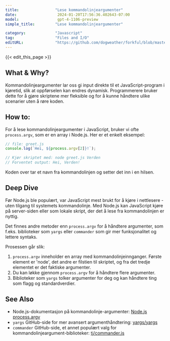 ```yaml
---
title:                "Lese kommandolinjeargumenter"
date:                  2024-01-20T17:56:36.402643-07:00
model:                 gpt-4-1106-preview
simple_title:         "Lese kommandolinjeargumenter"

category:             "Javascript"
tag:                  "Files and I/O"
editURL:              "https://github.com/dogweather/forkful/blob/master/content/no/javascript/reading-command-line-arguments.md"
---
```


{{< edit_this_page >}}

## What & Why?
Kommandolinjeargumenter lar oss gi input direkte til et JavaScript-program i kjøretid, slik at oppførselen kan endres dynamisk. Programmerere bruker dette for å gjøre skriptene mer fleksible og for å kunne håndtere ulike scenarier uten å røre koden.

## How to:
For å lese kommandolinjeargumenter i JavaScript, bruker vi ofte `process.argv`, som er en array i Node.js. Her er et enkelt eksempel:

```javascript
// file: greet.js
console.log(`Hei, ${process.argv[2]}!`);

// Kjør skriptet med: node greet.js Verden
// Forventet output: Hei, Verden!
```

Koden over tar et navn fra kommandolinjen og setter det inn i en hilsen.

## Deep Dive
Før Node.js ble populært, var JavaScript mest brukt for å kjøre i nettlesere - uten tilgang til systemets kommandolinje. Med Node.js kan JavaScript kjøre på server-siden eller som lokale skript, der det å lese fra kommandolinjen er nyttig.

Det finnes andre metoder enn `process.argv` for å håndtere argumenter, som f.eks. biblioteker som `yargs` eller `commander` som gir mer funksjonalitet og lettere syntaks.

Prosessen går slik:
1. `process.argv` inneholder en array med kommandolinjeinnganger. Første element er 'node', det andre er filstien til skriptet, og fra det tredje elementet er det faktiske argumenter.
2. Du kan løkke gjennom `process.argv` for å håndtere flere argumenter.
3. Biblioteker som `yargs` tolker argumenter for deg og kan håndtere ting som flagg og standardverdier.

## See Also
- Node.js-dokumentasjon på kommandolinje-argumenter: [Node.js process.argv](https://nodejs.org/docs/latest/api/process.html#process_process_argv)
- `yargs` GitHub-side for mer avansert argumenthåndtering: [yargs/yargs](https://github.com/yargs/yargs)
- `commander` GitHub-side, et annet populært valg for kommandolinjeargument-biblioteker: [tj/commander.js](https://github.com/tj/commander.js)
